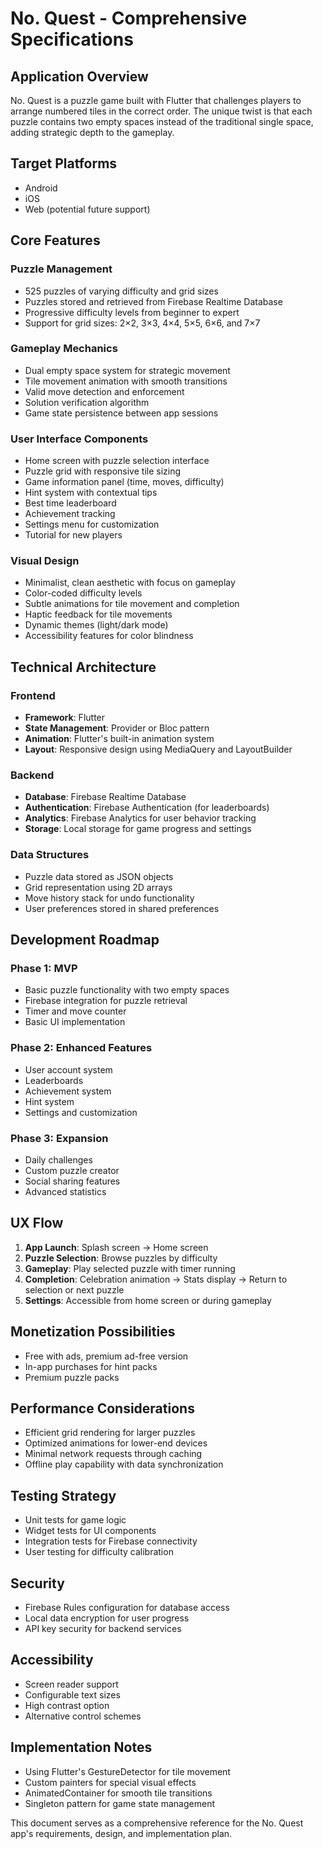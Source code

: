 # No. Quest - Comprehensive Specifications

## Application Overview
No. Quest is a puzzle game built with Flutter that challenges players to arrange numbered tiles in the correct order. The unique twist is that each puzzle contains two empty spaces instead of the traditional single space, adding strategic depth to the gameplay.

## Target Platforms
- Android
- iOS
- Web (potential future support)

## Core Features

### Puzzle Management
- 525 puzzles of varying difficulty and grid sizes
- Puzzles stored and retrieved from Firebase Realtime Database
- Progressive difficulty levels from beginner to expert
- Support for grid sizes: 2×2, 3×3, 4×4, 5×5, 6×6, and 7×7

### Gameplay Mechanics
- Dual empty space system for strategic movement
- Tile movement animation with smooth transitions
- Valid move detection and enforcement
- Solution verification algorithm
- Game state persistence between app sessions

### User Interface Components
- Home screen with puzzle selection interface
- Puzzle grid with responsive tile sizing
- Game information panel (time, moves, difficulty)
- Hint system with contextual tips
- Best time leaderboard
- Achievement tracking
- Settings menu for customization
- Tutorial for new players

### Visual Design
- Minimalist, clean aesthetic with focus on gameplay
- Color-coded difficulty levels
- Subtle animations for tile movement and completion
- Haptic feedback for tile movements
- Dynamic themes (light/dark mode)
- Accessibility features for color blindness

## Technical Architecture

### Frontend
- **Framework**: Flutter
- **State Management**: Provider or Bloc pattern
- **Animation**: Flutter's built-in animation system
- **Layout**: Responsive design using MediaQuery and LayoutBuilder

### Backend
- **Database**: Firebase Realtime Database
- **Authentication**: Firebase Authentication (for leaderboards)
- **Analytics**: Firebase Analytics for user behavior tracking
- **Storage**: Local storage for game progress and settings

### Data Structures
- Puzzle data stored as JSON objects
- Grid representation using 2D arrays
- Move history stack for undo functionality
- User preferences stored in shared preferences

## Development Roadmap

### Phase 1: MVP
- Basic puzzle functionality with two empty spaces
- Firebase integration for puzzle retrieval
- Timer and move counter
- Basic UI implementation

### Phase 2: Enhanced Features
- User account system
- Leaderboards
- Achievement system
- Hint system
- Settings and customization

### Phase 3: Expansion
- Daily challenges
- Custom puzzle creator
- Social sharing features
- Advanced statistics

## UX Flow
1. **App Launch**: Splash screen → Home screen
2. **Puzzle Selection**: Browse puzzles by difficulty
3. **Gameplay**: Play selected puzzle with timer running
4. **Completion**: Celebration animation → Stats display → Return to selection or next puzzle
5. **Settings**: Accessible from home screen or during gameplay

## Monetization Possibilities
- Free with ads, premium ad-free version
- In-app purchases for hint packs
- Premium puzzle packs

## Performance Considerations
- Efficient grid rendering for larger puzzles
- Optimized animations for lower-end devices
- Minimal network requests through caching
- Offline play capability with data synchronization

## Testing Strategy
- Unit tests for game logic
- Widget tests for UI components
- Integration tests for Firebase connectivity
- User testing for difficulty calibration

## Security
- Firebase Rules configuration for database access
- Local data encryption for user progress
- API key security for backend services

## Accessibility
- Screen reader support
- Configurable text sizes
- High contrast option
- Alternative control schemes

## Implementation Notes
- Using Flutter's GestureDetector for tile movement
- Custom painters for special visual effects
- AnimatedContainer for smooth tile transitions
- Singleton pattern for game state management

This document serves as a comprehensive reference for the No. Quest app's requirements, design, and implementation plan. 